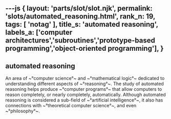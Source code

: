---js
{
  layout: 'parts/slot/slot.njk',
  permalink: 'slots/automated_reasoning.html',
  rank_n: 19,
  tags: [ 'notag' ],
  title_s: 'automated reasoning',
  labels_a: ['computer architectures','subroutines','prototype-based programming','object-oriented programming'],
}
---
## automated reasoning

An area of ~°computer science°~ and ~°mathematical logic°~ dedicated to understanding different aspects of ~°reasoning°~. The study of automated reasoning helps produce ~°computer programs°~ that allow computers to reason completely, or nearly completely, automatically. Although automated reasoning is considered a sub-field of ~°artificial intelligence°~, it also has connections with ~°theoretical computer science°~, and even ~°philosophy°~.
